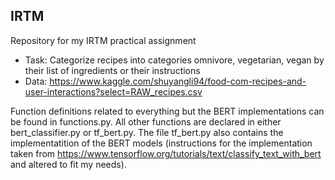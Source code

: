 ## IRTM

Repository for my IRTM practical assignment

- Task: Categorize recipes into categories omnivore, vegetarian, vegan by their list of ingredients or their instructions
- Data: https://www.kaggle.com/shuyangli94/food-com-recipes-and-user-interactions?select=RAW_recipes.csv

Function definitions related to everything but the BERT implementations can be found in functions.py. All other functions are declared in either bert_classifier.py or tf_bert.py. The file tf_bert.py also contains the implementatition of the BERT models (instructions for the implementation taken from https://www.tensorflow.org/tutorials/text/classify_text_with_bert and altered to fit my needs).
